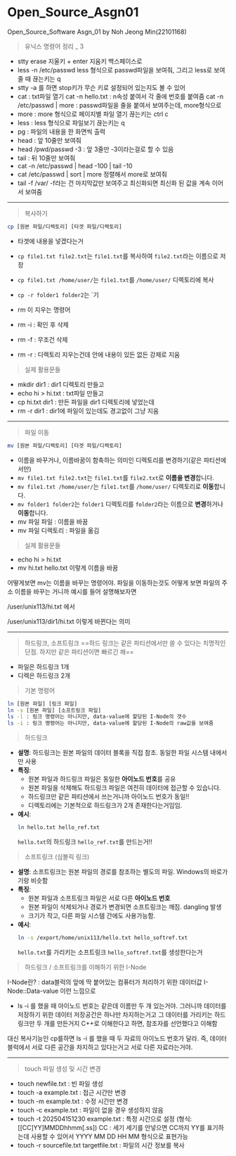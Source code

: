 # Open_Source_Asgn01
Open_Source_Software Asgn_01 by Noh Jeong Min(22101168)


> 유닉스 명령어 정리 _ 3
- stty erase 지울키 + enter
     지움키 백스페이스로
 - less -n /etc/passwd 
	less 형식으로 passwd파일을 보여줘, 그리고 less로 보여줄 때 끊는키는 q
- stty -a 를 하면 stop키가 무슨 키로 설정되어 있는지도 볼 수 있어
- cat :  txt파일 열기
	 cat -n hello.txt : n속성 붙여서 각 줄에 번호를 붙여줌
	 cat -n /etc/passwd | more : passwd파일을 줄을 붙여서 보여주는데, more형식으로
- more : more 형식으로 페이지별 파일 열기
       끊는키는 ctrl c
- less : less 형식으로 파일보기
    끊는키는 q
- pg : 파일의 내용을 한 화면씩 출력
- head : 앞 10줄만 보여줘
- head /pwd/passwd -3 : 앞 3줄만 -3이라는걸로 할 수 있음
- tail : 뒤 10줄만 보여줘
- cat -n /etc/passwd | head -100 | tail -10
- cat /etc/passwd | sort | more
	정렬해서 more로 보여줘
- tail -f /var/
	-f라는 건 마지막값만 보여주고 최신화되면 최신화 된 값을 계속 이어서 보여줌

---


> 복사하기

```bash
cp [원본 파일/디렉토리] [타겟 파일/디렉토리]
```
- 타겟에 내용을 넣겠다는거
- `cp file1.txt file2.txt`는 `file1.txt`를 복사하여 `file2.txt`라는 이름으로 저장
- `cp file1.txt /home/user/`는 `file1.txt`를 `/home/user/` 디렉토리에 복사
- `cp -r folder1 folder2`는 `기

- rm 이 지우는 명령어

- rm -i : 확인 후 삭제
- rm -f : 무조건 삭제
- rm -r : 디렉토리 지우는건데 안에 내용이 있든 없든 강제로 지움

> 실제 활용문들

- mkdir dir1 : dir1 디렉토리 만들고
- echo hi > hi.txt : txt파일 만들고
- cp hi.txt dir1 : 만든 파일을 dir1 디렉토리에 넣었는데
- rm -r dir1 : dir1에 파일이 있는데도 경고없이 그냥 지움

---

> 파일 이동

```bash
mv [원본 파일/디렉토리] [타겟 파일/디렉토리]
```
- 이름을 바꾸거나, 이름바꿈이 함축하는 의미인 디렉토리를 변경하기(같은 파티션에서만)
- `mv file1.txt file2.txt`는 `file1.txt`를 `file2.txt`로 **이름을 변경**합니다.
- `mv file1.txt /home/user/`는 `file1.txt`를 `/home/user/` 디렉토리로 **이동**합니다.
- `mv folder1 folder2`는 `folder1` 디렉토리를 `folder2`라는 이름으로 **변경**하거나 **이동**합니다.
- mv 파일 파일 : 이름을 바꿈
- mv 파일 디렉토리 : 파일을 옮김

> 실제 활용문들

- echo hi > hi.txt
- mv hi.txt hello.txt
	이렇게 이름을 바꿈


어떻게보면 mv는 이름을 바꾸는 명령어야. 
파일을 이동하는것도 어떻게 보면 파일의 주소 이름을 바꾸는 거니까
예시를 들어 설명해보자면

/user/unix113/hi.txt
에서

/user/unix113/dir1/hi.txt 
이렇게 바뀐다는 의미

---

> 하드링크, 소프트링크
> ==하드 링크는 같은 파티션에서만 쓸 수 있다는 치명적인 단점. 하지만 같은 파티션이면 빠르긴 해==

- 파일은 하드링크 1개 
- 디렉은 하드링크 2개



> 기본 명령어

```bash
ln [원본 파일] [링크 파일]
ln -s [원본 파일] [소프트링크 파일]
ls -l : 링크 명령어는 아니지만, data-value에 할당된 I-Node의 갯수
ls -i : 링크 명령어는 아니지만, data-value에 할당된 I-Node의 raw값을 보여줌
```


> 하드링크

- **설명**: 하드링크는 원본 파일의 데이터 블록을 직접 참조. 동일한 파일 시스템 내에서만 사용
- **특징**:
    - 원본 파일과 하드링크 파일은 동일한 **아이노드 번호**를 공유
    - 원본 파일을 삭제해도 하드링크 파일은 여전히 데이터에 접근할 수 있습니다.
    - 하드링크만 같은 파티션에서 쓰는거니까 아이노드 번호가 동일!!
    - 디렉토리에는 기본적으로 하드링크가 2개 존재한다는거임임.
- **예시**:
    ```bash
    ln hello.txt hello_ref.txt
    ```
    `hello.txt`의 하드링크 `hello_ref.txt`를 만드는거!!


> 소프트링크 (심볼릭 링크)

- **설명**: 소프트링크는 원본 파일의 경로를 참조하는 별도의 파일. Windows의 바로가기랑 비슷함
- **특징**:
    - 원본 파일과 소프트링크 파일은 서로 다른 **아이노드 번호**
    - 원본 파일이 삭제되거나 경로가 변경되면 소프트링크는 깨짐. dangling 발생
    - 크기가 작고, 다른 파일 시스템 간에도 사용가능함.
- **예시**:
    ```bash
    ln -s /export/home/unix113/hello.txt hello_softref.txt
    ```
    `hello.txt`를 가리키는 소프트링크 `hello_softref.txt`를 생성한다는거



> 하드링크 / 소프트링크를 이해하기 위한 I-Node

I-Node란? : 
data블럭의 앞에 딱 붙어있는 컴퓨터가 처리하기 위한 데이터값
I-Node::Data-value 이런 느낌으로

- ls -i 를 했을 때
아이노드 번호는 같은데 이름만 두 개 있는거야. 그러니까 데이터를 저장하기 위한 데이터 저장공간은 하나만 차지하는거고 그 데이터를 가리키는 하드링크만 두 개를 만든거지
C++로 이해한다고 하면, 참조자를 선언했다고 이해함

대신 복사기능인 cp를하면 ls -i 를 했을 때 두 자료의 아이노드 번호가 달라. 
즉, 데이터 블럭에서 서로 다른 공간을 차지하고 있다는거고 서로 다른 자료라는거야.




---

> touch
> 파일 생성 및 시간 변경

- touch newfile.txt : 빈 파일 생성
- touch -a example.txt : 접근 시간만 변경
- touch -m example.txt : 수정 시간만 변경
- touch -c example.txt : 파일이 없을 경우 생성하지 않음
- touch -t 202504151230 example.txt : 특정 시간으로 설정 (형식: [[CC]YY]MMDDhhmm[.ss])
	 CC : 세기
	 세기를 안넣으면 CC까지 YY를 표기하는데 사용할 수 있어서
	 YYYY MM DD HH MM 형식으로 표현가능
- touch -r sourcefile.txt targetfile.txt :  파일의 시간 정보를 복사



